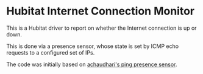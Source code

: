 # Hubitat Internet Connection Monitor

This is a Hubitat driver to report on whether the Internet connection is up or down.

This is done via a presence sensor, whose state is set by ICMP echo requests to a configured set of IPs.

The code was initially based on [achaudhari's ping presence sensor](https://github.com/achaudhari/hubitat-drivers/tree/cee6fc7b9682da862ff7b497ed096e0014d4c8f7/ping-presence-sensor).
